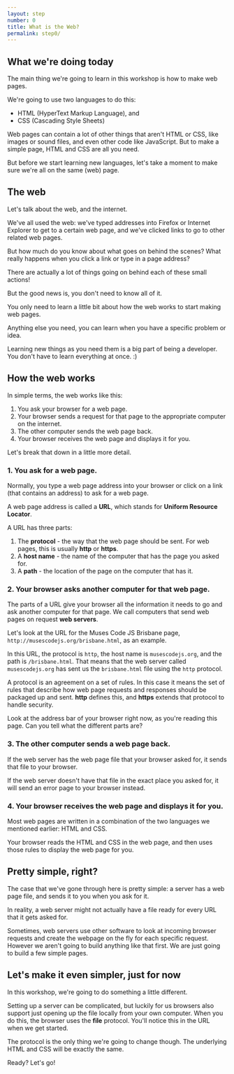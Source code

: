 ```yaml
---
layout: step
number: 0
title: What is the Web?
permalink: step0/
---
```


## What we're doing today

The main thing we're going to learn in this workshop is how to make web pages.

We're going to use two languages to do this:

- HTML (HyperText Markup Language), and
- CSS (Cascading Style Sheets)

Web pages can contain a lot of other things that aren't HTML or CSS, like images or sound files, and even other code like JavaScript. But to make a simple page, HTML and CSS are all you need.

But before we start learning new languages, let's take a moment to make sure we're all on the same (web) page.

## The web

Let's talk about the web, and the internet.

We've all used the web:
we've typed addresses into Firefox or Internet Explorer to get to a certain web page,
and we've clicked links to go to other related web pages.

But how much do you know about what goes on behind the scenes? What really happens when you click a link or type in a page address?

There are actually a lot of things going on behind each of these small actions!

But the good news is, you don't need to know all of it.

You only need to learn a little bit about how the web works to start making web pages.

Anything else you need, you can learn when you have a specific problem or idea.

Learning new things as you need them is a big part of being a developer.
You don't have to learn everything at once. :)

## How the web works

In simple terms, the web works like this:

1. You ask your browser for a web page.
2. Your browser sends a request for that page to the appropriate computer on the internet.
3. The other computer sends the web page back.
4. Your browser receives the web page and displays it for you.

Let's break that down in a little more detail.

### 1. You ask for a web page.

Normally, you type a web page address into your browser or click on a link (that contains an address) to ask for a web page.

A web page address is called a **URL**, which stands for **Uniform Resource Locator**.

A URL has three parts:

1. The **protocol** - the way that the web page should be sent. For web pages, this is usually **http** or **https**.
2. A **host name** - the name of the computer that has the page you asked for.
3. A **path** - the location of the page on the computer that has it.

### 2. Your browser asks another computer for that web page.

The parts of a URL give your browser all the information it needs to go and ask another computer for that page. We call computers that send web pages on request **web servers**.

Let's look at the URL for the Muses Code JS Brisbane page, `http://musescodejs.org/brisbane.html`, as an example.

In this URL, the protocol is `http`, the host name is `musescodejs.org`, and the path is `/brisbane.html`. That means that the web server called `musescodejs.org` has sent us the `brisbane.html` file using the `http` protocol.

A protocol is an agreement on a set of rules.  In this case it means the set of rules that describe how web page requests and responses should be packaged up and sent. **http** defines this, and **https** extends that protocol to handle security.

Look at the address bar of your browser right now, as you're reading this page.
Can you tell what the different parts are?

### 3. The other computer sends a web page back.

If the web server has the web page file that your browser asked for, it sends that file to your browser.

If the web server doesn't have that file in the exact place you asked for, it will send an error page to your browser instead.

### 4. Your browser receives the web page and displays it for you.

Most web pages are written in a combination of the two languages we mentioned earlier: HTML and CSS.

Your browser reads the HTML and CSS in the web page, and then uses those rules to display the web page for you.

## Pretty simple, right?

The case that we've gone through here is pretty simple: a server has a web page file, and sends it to you when you ask for it.

In reality, a web server might not actually have a file ready for every URL that it gets asked for.

Sometimes, web servers use other software to look at incoming browser requests and create the webpage on the fly for each specific request.  However we aren't going to build anything like that first.  We are just going to build a few simple pages.

<!-- That might sound fancy and complicated but it's, but the way most of them do it isn't that dissimilar to doing a [mail-merge](https://en.wikipedia.org/wiki/Mail_merge). :wink: -->

## Let's make it even simpler, just for now

In this workshop, we're going to do something a little different.

Setting up a server can be complicated, but luckily for us browsers also support just opening up the file locally from your own computer.  When you do this, the browser uses the **file** protocol.  You'll notice this in the URL when we get started.

The protocol is the only thing we're going to change though.
The underlying HTML and CSS will be exactly the same.

Ready? Let's go!

